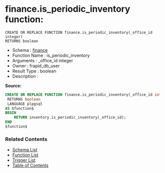 # finance.is_periodic_inventory function:

```plpgsql
CREATE OR REPLACE FUNCTION finance.is_periodic_inventory(_office_id integer)
RETURNS boolean
```
* Schema : [finance](../../schemas/finance.md)
* Function Name : is_periodic_inventory
* Arguments : _office_id integer
* Owner : frapid_db_user
* Result Type : boolean
* Description : 


**Source:**
```sql
CREATE OR REPLACE FUNCTION finance.is_periodic_inventory(_office_id integer)
 RETURNS boolean
 LANGUAGE plpgsql
AS $function$
BEGIN
    RETURN inventory.is_periodic_inventory(_office_id);
END
$function$

```

### Related Contents
* [Schema List](../../schemas.md)
* [Function List](../../functions.md)
* [Trigger List](../../triggers.md)
* [Table of Contents](../../README.md)

